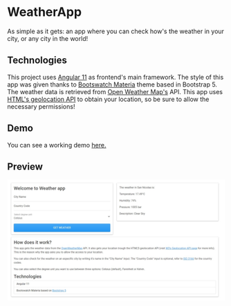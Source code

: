 # WeatherApp

As simple as it gets: an app where you can check how's the weather in your city, or any city in the world!

## Technologies

This project uses [Angular 11](https://angular.io) as frontend's main framework.
The style of this app was given thanks to [Bootswatch Materia](https://bootswatch.com/materia/) theme based in Bootstrap 5.
The weather data is retrieved from [Open Weather Map's](https://openweathermap.org/current) API.
This app uses [HTML's geolocation API](https://w3c.github.io/geolocation-api/) to obtain your location, so be sure to allow the necessary permissions!

## Demo
You can see a working demo [here.](https://giantempo.github.io/weatherApp/)

## Preview
![](./weatherApp.jpg)